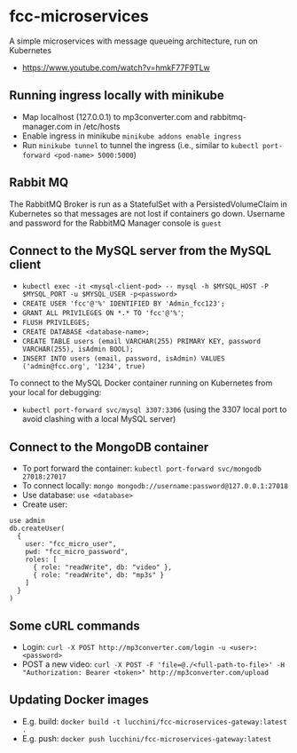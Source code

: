 # fcc-microservices
A simple microservices with message queueing architecture, run on Kubernetes 
- https://www.youtube.com/watch?v=hmkF77F9TLw


## Running ingress locally with minikube

- Map localhost (127.0.0.1) to mp3converter.com and rabbitmq-manager.com in /etc/hosts
- Enable ingress in minikube `minikube addons enable ingress`
- Run `minikube tunnel` to tunnel the ingress (i.e., similar to `kubectl port-forward <pod-name> 5000:5000`)


## Rabbit MQ

The RabbitMQ Broker is run as a StatefulSet with a PersistedVolumeClaim in Kubernetes so that messages are not lost if containers go down. 
Username and password for the RabbitMQ Manager console is `guest`


## Connect to the MySQL server from the MySQL client

-  `kubectl exec -it <mysql-client-pod> -- mysql -h $MYSQL_HOST -P $MYSQL_PORT -u $MYSQL_USER -p<password>`
- `CREATE USER 'fcc'@'%' IDENTIFIED BY 'Admin_fcc123';`
- `GRANT ALL PRIVILEGES ON *.* TO 'fcc'@'%'`;
- `FLUSH PRIVILEGES;`
- `CREATE DATABASE <database-name>;`
- `CREATE TABLE users (email VARCHAR(255) PRIMARY KEY, password VARCHAR(255), isAdmin BOOL);`
- `INSERT INTO users (email, password, isAdmin) VALUES ('admin@fcc.org', '1234', true)`

To connect to the MySQL Docker container running on Kubernetes from your local for debugging:
- `kubectl port-forward svc/mysql 3307:3306` (using the 3307 local port to avoid clashing with a local MySQL server)


## Connect to the MongoDB container

- To port forward the container: `kubectl port-forward svc/mongodb 27018:27017`
- To connect locally: `mongo mongodb://username:password@127.0.0.1:27018`
- Use database: `use <database>`
- Create user: 
```
use admin
db.createUser(
  {
    user: "fcc_micro_user",
    pwd: "fcc_micro_password",
    roles: [
      { role: "readWrite", db: "video" },
      { role: "readWrite", db: "mp3s" }
    ]
  }
)
```


## Some cURL commands

- Login: `curl -X POST http://mp3converter.com/login -u <user>:<password>`
- POST a new video: `curl -X POST -F 'file=@./<full-path-to-file>' -H "Authorization: Bearer <token>" http://mp3converter.com/upload`


## Updating Docker images

- E.g. build: `docker build -t lucchini/fcc-microservices-gateway:latest .`
- E.g. push: `docker push lucchini/fcc-microservices-gateway:latest`